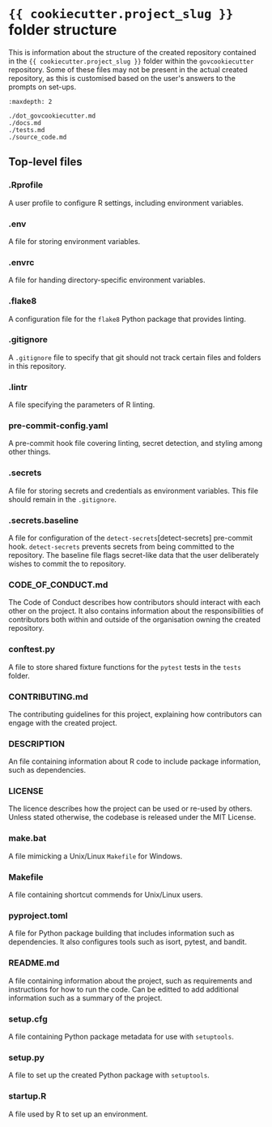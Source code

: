 # `{{ cookiecutter.project_slug }}` folder structure

This is information about the structure of the created repository contained
in the `{{ cookiecutter.project_slug }}` folder within the `govcookiecutter` repository.
Some of these files may not be present in the actual created repository, as this is
customised based on the user's answers to the prompts on set-ups.

```{toctree}
:maxdepth: 2

./dot_govcookiecutter.md
./docs.md
./tests.md
./source_code.md
```

## Top-level files

### .Rprofile

A user profile to configure R settings, including environment variables.

### .env

A file for storing environment variables.

### .envrc

A file for handing directory-specific environment variables.

### .flake8

A configuration file for the `flake8` Python package that provides linting.

### .gitignore

A `.gitignore` file to specify that git should not track certain files and folders in this repository.

### .lintr

A file specifying the parameters of R linting.

### pre-commit-config.yaml

A pre-commit hook file covering linting, secret detection, and styling among other things.

### .secrets

A file for storing secrets and credentials as environment variables. This file should remain in the `.gitignore`.

### .secrets.baseline

A file for configuration of the  `detect-secrets`[detect-secrets] pre-commit hook. `detect-secrets` prevents secrets from being committed
to the repository. The baseline file flags secret-like data that the user deliberately wishes to commit the to repository.

### CODE_OF_CONDUCT.md

The Code of Conduct describes how contributors should interact with each other on the project.
It also contains information about the responsibilities of contributors both within and outside
of the organisation owning the created repository.

### conftest.py

A file to store shared fixture functions for the `pytest` tests in the `tests` folder.

### CONTRIBUTING.md

The contributing guidelines for this project, explaining how contributors can
engage with the created project.

### DESCRIPTION

An file containing information about R code to include package information, such as dependencies.

### LICENSE

The licence describes how the project can be used or re-used by others. Unless stated otherwise, the codebase is released under
the MIT License.

### make.bat

A file mimicking a Unix/Linux `Makefile` for Windows.

### Makefile

A file containing shortcut commends for Unix/Linux users.

### pyproject.toml

A file for Python package building that includes information such as dependencies. It also configures tools such as
isort, pytest, and bandit.

### README.md

A file containing information about the project, such as requirements and instructions for how to run the code. Can
be editted to add additional information such as a summary of the project.

### setup.cfg

A file containing Python package metadata for use with `setuptools`.

### setup.py

A file to set up the created Python package with `setuptools`.

### startup.R

A file used by R to set up an environment.

